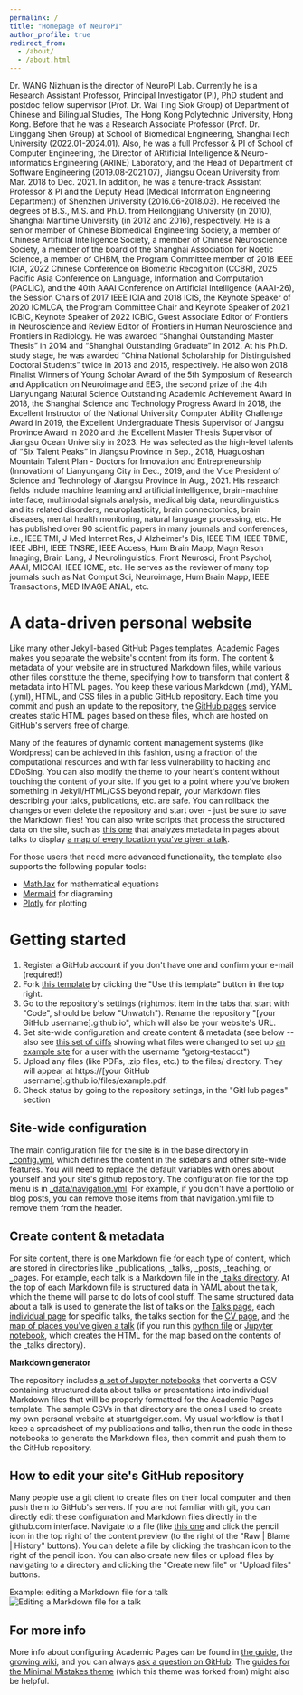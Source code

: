 ```yaml
---
permalink: /
title: "Homepage of NeuroPI"
author_profile: true
redirect_from: 
  - /about/
  - /about.html
---
```


Dr. WANG Nizhuan is the director of NeuroPI Lab. Currently he is a Research Assistant Professor, Principal Investigator (PI), PhD student and postdoc fellow supervisor (Prof. Dr. Wai Ting Siok Group) of Department of Chinese and Bilingual Studies, The Hong Kong Polytechnic University, Hong Kong. Before that he was a Research Associate Professor (Prof. Dr. Dinggang Shen Group) at School of Biomedical Engineering, ShanghaiTech University (2022.01-2024.01). Also, he was a full Professor & PI of School of Computer Engineering, the Director of ARtificial Intelligence & Neuro-informatics Engineering (ARINE) Laboratory, and the Head of Department of Software Engineering (2019.08-2021.07), Jiangsu Ocean University from Mar. 2018 to Dec. 2021. In addition, he was a tenure-track Assistant Professor & PI and the Deputy Head (Medical Information Engineering Department) of Shenzhen University (2016.06-2018.03). He received the degrees of B.S., M.S. and Ph.D. from Heilongjiang University (in 2010), Shanghai Maritime University (in 2012 and 2016), respectively. He is a senior member of Chinese Biomedical Engineering Society, a member of Chinese Artificial Intelligence Society, a member of Chinese Neuroscience Society, a member of the board of the Shanghai Association for Noetic Science, a member of OHBM, the Program Committee member of 2018 IEEE ICIA, 2022 Chinese Conference on Biometric Recognition (CCBR), 2025 Pacific Asia Conference on Language, Information and Computation (PACLIC), and the 40th AAAI Conference on Artificial Intelligence (AAAI-26), the Session Chairs of 2017 IEEE ICIA and 2018 ICIS, the Keynote Speaker of 2020 ICMLCA, the Program Committee Chair and Keynote Speaker of 2021 ICBIC, Keynote Speaker of 2022 ICBIC, Guest Associate Editor of Frontiers in Neuroscience and Review Editor of Frontiers in Human Neuroscience and Frontiers in Radiology. He was awarded “Shanghai Outstanding Master Thesis” in 2014 and “Shanghai Outstanding Graduate” in 2012. At his Ph.D. study stage, he was awarded “China National Scholarship for Distinguished Doctoral Students” twice in 2013 and 2015, respectively. He also won 2018 Finalist Winners of Young Scholar Award of the 5th Symposium of Research and Application on Neuroimage and EEG, the second prize of the 4th Lianyungang Natural Science Outstanding Academic Achievement Award in 2018, the Shanghai Science and Technology Progress Award in 2018, the Excellent Instructor of the National University Computer Ability Challenge Award in 2019, the Excellent Undergraduate Thesis Supervisor of Jiangsu Province Award in 2020 and the Excellent Master Thesis Supervisor of Jiangsu Ocean University in 2023. He was selected as the high-level talents of “Six Talent Peaks” in Jiangsu Province in Sep., 2018, Huaguoshan Mountain Talent Plan - Doctors for Innovation and Entrepreneurship (Innovation) of Lianyungang City in Dec., 2019, and the Vice President of Science and Technology of Jiangsu Province in Aug., 2021. His research fields include machine learning and artificial intelligence, brain-machine interface, multimodal signals analysis, medical big data, neurolinguistics and its related disorders, neuroplasticity, brain connectomics, brain diseases, mental health monitoring, natural language processing, etc. He has published over 90 scientific papers in many journals and conferences, i.e., IEEE TMI, J Med Internet Res, J Alzheimer's Dis, IEEE TIM, IEEE TBME, IEEE JBHI, IEEE TNSRE, IEEE Access, Hum Brain Mapp, Magn Reson Imaging, Brain Lang, J Neurolinguistics, Front Neurosci, Front Psychol, AAAI, MICCAI, IEEE ICME, etc. He serves as the reviewer of many top journals such as Nat Comput Sci, Neuroimage, Hum Brain Mapp, IEEE Transactions, MED IMAGE ANAL, etc. 

A data-driven personal website
======
Like many other Jekyll-based GitHub Pages templates, Academic Pages makes you separate the website's content from its form. The content & metadata of your website are in structured Markdown files, while various other files constitute the theme, specifying how to transform that content & metadata into HTML pages. You keep these various Markdown (.md), YAML (.yml), HTML, and CSS files in a public GitHub repository. Each time you commit and push an update to the repository, the [GitHub pages](https://pages.github.com/) service creates static HTML pages based on these files, which are hosted on GitHub's servers free of charge.

Many of the features of dynamic content management systems (like Wordpress) can be achieved in this fashion, using a fraction of the computational resources and with far less vulnerability to hacking and DDoSing. You can also modify the theme to your heart's content without touching the content of your site. If you get to a point where you've broken something in Jekyll/HTML/CSS beyond repair, your Markdown files describing your talks, publications, etc. are safe. You can rollback the changes or even delete the repository and start over - just be sure to save the Markdown files! You can also write scripts that process the structured data on the site, such as [this one](https://github.com/academicpages/academicpages.github.io/blob/master/talkmap.ipynb) that analyzes metadata in pages about talks to display [a map of every location you've given a talk](https://academicpages.github.io/talkmap.html).

For those users that need more advanced functionality, the template also supports the following popular tools:
- [MathJax](https://www.mathjax.org/) for mathematical equations
- [Mermaid](https://mermaid.js.org/) for diagraming
- [Plotly](https://plotly.com/javascript/) for plotting

Getting started
======
1. Register a GitHub account if you don't have one and confirm your e-mail (required!)
1. Fork [this template](https://github.com/academicpages/academicpages.github.io) by clicking the "Use this template" button in the top right. 
1. Go to the repository's settings (rightmost item in the tabs that start with "Code", should be below "Unwatch"). Rename the repository "[your GitHub username].github.io", which will also be your website's URL.
1. Set site-wide configuration and create content & metadata (see below -- also see [this set of diffs](http://archive.is/3TPas) showing what files were changed to set up [an example site](https://getorg-testacct.github.io) for a user with the username "getorg-testacct")
1. Upload any files (like PDFs, .zip files, etc.) to the files/ directory. They will appear at https://[your GitHub username].github.io/files/example.pdf.  
1. Check status by going to the repository settings, in the "GitHub pages" section

Site-wide configuration
------
The main configuration file for the site is in the base directory in [_config.yml](https://github.com/academicpages/academicpages.github.io/blob/master/_config.yml), which defines the content in the sidebars and other site-wide features. You will need to replace the default variables with ones about yourself and your site's github repository. The configuration file for the top menu is in [_data/navigation.yml](https://github.com/academicpages/academicpages.github.io/blob/master/_data/navigation.yml). For example, if you don't have a portfolio or blog posts, you can remove those items from that navigation.yml file to remove them from the header. 

Create content & metadata
------
For site content, there is one Markdown file for each type of content, which are stored in directories like _publications, _talks, _posts, _teaching, or _pages. For example, each talk is a Markdown file in the [_talks directory](https://github.com/academicpages/academicpages.github.io/tree/master/_talks). At the top of each Markdown file is structured data in YAML about the talk, which the theme will parse to do lots of cool stuff. The same structured data about a talk is used to generate the list of talks on the [Talks page](https://academicpages.github.io/talks), each [individual page](https://academicpages.github.io/talks/2012-03-01-talk-1) for specific talks, the talks section for the [CV page](https://academicpages.github.io/cv), and the [map of places you've given a talk](https://academicpages.github.io/talkmap.html) (if you run this [python file](https://github.com/academicpages/academicpages.github.io/blob/master/talkmap.py) or [Jupyter notebook](https://github.com/academicpages/academicpages.github.io/blob/master/talkmap.ipynb), which creates the HTML for the map based on the contents of the _talks directory).

**Markdown generator**

The repository includes [a set of Jupyter notebooks](https://github.com/academicpages/academicpages.github.io/tree/master/markdown_generator
) that converts a CSV containing structured data about talks or presentations into individual Markdown files that will be properly formatted for the Academic Pages template. The sample CSVs in that directory are the ones I used to create my own personal website at stuartgeiger.com. My usual workflow is that I keep a spreadsheet of my publications and talks, then run the code in these notebooks to generate the Markdown files, then commit and push them to the GitHub repository.

How to edit your site's GitHub repository
------
Many people use a git client to create files on their local computer and then push them to GitHub's servers. If you are not familiar with git, you can directly edit these configuration and Markdown files directly in the github.com interface. Navigate to a file (like [this one](https://github.com/academicpages/academicpages.github.io/blob/master/_talks/2012-03-01-talk-1.md) and click the pencil icon in the top right of the content preview (to the right of the "Raw | Blame | History" buttons). You can delete a file by clicking the trashcan icon to the right of the pencil icon. You can also create new files or upload files by navigating to a directory and clicking the "Create new file" or "Upload files" buttons. 

Example: editing a Markdown file for a talk
![Editing a Markdown file for a talk](/images/editing-talk.png)

For more info
------
More info about configuring Academic Pages can be found in [the guide](https://academicpages.github.io/markdown/), the [growing wiki](https://github.com/academicpages/academicpages.github.io/wiki), and you can always [ask a question on GitHub](https://github.com/academicpages/academicpages.github.io/discussions). The [guides for the Minimal Mistakes theme](https://mmistakes.github.io/minimal-mistakes/docs/configuration/) (which this theme was forked from) might also be helpful.
